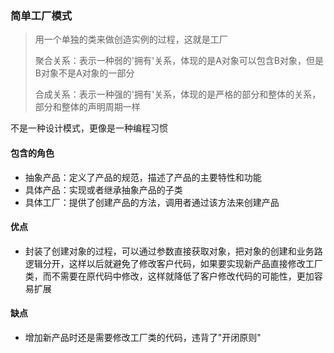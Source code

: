 ###  简单工厂模式

>  用一个单独的类来做创造实例的过程，这就是工厂
>
>  聚合关系：表示一种弱的'拥有'关系，体现的是A对象可以包含B对象，但是B对象不是A对象的一部分
>
> 合成关系：表示一种强的'拥有'关系，体现的是严格的部分和整体的关系，部分和整体的声明周期一样

不是一种设计模式，更像是一种编程习惯

#### 包含的角色

* 抽象产品：定义了产品的规范，描述了产品的主要特性和功能
* 具体产品：实现或者继承抽象产品的子类
* 具体工厂：提供了创建产品的方法，调用者通过该方法来创建产品

#### 优点

* 封装了创建对象的过程，可以通过参数直接获取对象，把对象的创建和业务路逻辑分开，这样以后就避免了修改客户代码，如果要实现新产品直接修改工厂类，而不需要在原代码中修改，这样就降低了客户修改代码的可能性，更加容易扩展

#### 缺点

* 增加新产品时还是需要修改工厂类的代码，违背了"开闭原则"

